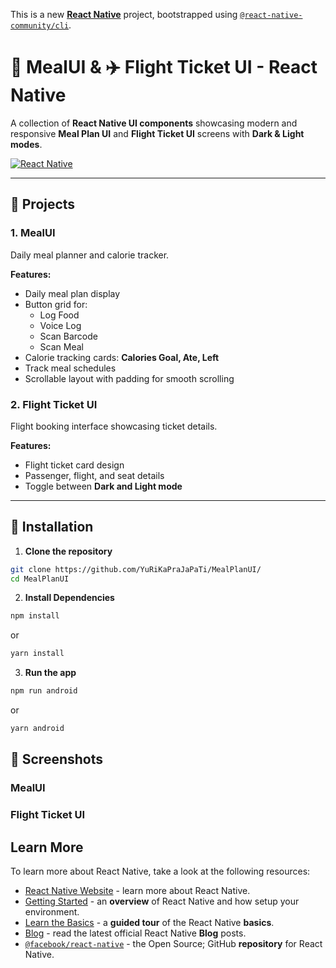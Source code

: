 This is a new [**React Native**](https://reactnative.dev) project, bootstrapped using [`@react-native-community/cli`](https://github.com/react-native-community/cli).

# 🥗 MealUI & ✈️ Flight Ticket UI - React Native

A collection of **React Native UI components** showcasing modern and responsive **Meal Plan UI** and **Flight Ticket UI** screens with **Dark & Light modes**.

[![React Native](https://img.shields.io/badge/React_Native-0.71+-blue)](https://reactnative.dev/)

---

## 📂 Projects

### 1. MealUI
Daily meal planner and calorie tracker.

**Features:**
- Daily meal plan display
- Button grid for:
  - Log Food
  - Voice Log
  - Scan Barcode
  - Scan Meal
- Calorie tracking cards: **Calories Goal, Ate, Left**
- Track meal schedules
- Scrollable layout with padding for smooth scrolling


### 2. Flight Ticket UI
Flight booking interface showcasing ticket details.

**Features:**
- Flight ticket card design
- Passenger, flight, and seat details
- Toggle between **Dark and Light mode**

---

## 🚀 Installation

1. **Clone the repository**
```bash
git clone https://github.com/YuRiKaPraJaPaTi/MealPlanUI/
cd MealPlanUI
```

2. **Install Dependencies**
```bash
npm install
```
or
```bash
yarn install
```

3. **Run the app**
```bash
npm run android
```
or
```bash
yarn android
```

## 🎨 Screenshots

### MealUI

### Flight Ticket UI



## Learn More

To learn more about React Native, take a look at the following resources:

- [React Native Website](https://reactnative.dev) - learn more about React Native.
- [Getting Started](https://reactnative.dev/docs/environment-setup) - an **overview** of React Native and how setup your environment.
- [Learn the Basics](https://reactnative.dev/docs/getting-started) - a **guided tour** of the React Native **basics**.
- [Blog](https://reactnative.dev/blog) - read the latest official React Native **Blog** posts.
- [`@facebook/react-native`](https://github.com/facebook/react-native) - the Open Source; GitHub **repository** for React Native.
